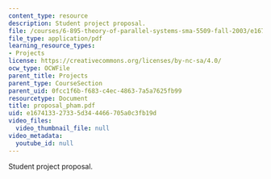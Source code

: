 ```yaml
---
content_type: resource
description: Student project proposal.
file: /courses/6-895-theory-of-parallel-systems-sma-5509-fall-2003/e167413327335d344466705a0c3fb19d_proposal_pham.pdf
file_type: application/pdf
learning_resource_types:
- Projects
license: https://creativecommons.org/licenses/by-nc-sa/4.0/
ocw_type: OCWFile
parent_title: Projects
parent_type: CourseSection
parent_uid: 0fcc1f6b-f683-c4ec-4863-7a5a7625fb99
resourcetype: Document
title: proposal_pham.pdf
uid: e1674133-2733-5d34-4466-705a0c3fb19d
video_files:
  video_thumbnail_file: null
video_metadata:
  youtube_id: null
---
```

Student project proposal.